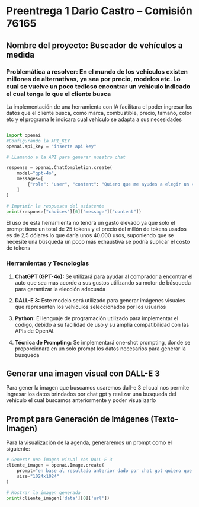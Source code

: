 # Preentrega 1 Dario Castro – Comisión 76165
## Nombre del proyecto: Buscador de vehículos a medida

### Problemática a resolver: En el mundo de los vehículos existen millones de alternativas, ya sea por precio, modelos etc. Lo cual se vuelve un poco tedioso encontrar un vehículo indicado el cual tenga lo que el cliente busca  
La implementación de una herramienta con IA facilitara el poder ingresar los datos que el cliente busca, como marca, combustible, precio, tamaño, color etc y el programa le indicara cual vehículo se adapta a sus necesidades 

```python 

import openai
#Configurando la API_KEY
openai.api_key = "inserte api key"

# LLamando a la API para generar nuestro chat

response = openai.ChatCompletion.create(
    model="gpt-4o",
    messages=[
        {"role": "user", "content": "Quiero que me ayudes a elegir un vehículo que tenga bajo consumo, sea amplio, año 2015, Honda, precio menor a 9000 dolares, color negro"}
    ]
)

# Imprimir la respuesta del asistente
print(response["choices"][0]["message"]["content"])

```

El uso de esta herramienta no tendrá un gasto elevado ya que solo el prompt tiene un total de 25 tokens y el precio del millón de tokens usados es de 2,5 dólares lo que daría unos 40.000 usos, suponiendo que se necesite una búsqueda un poco más exhaustiva se podría suplicar el costo de tokens

### Herramientas y Tecnologías 

1. **ChatGPT (GPT-4o):** Se utilizará para ayudar al comprador a encontrar el auto que sea mas acorde a sus gustos utilizando su motor de búsqueda para garantizar la elección adecuada 

2. **DALL-E 3:** Este modelo será utilizado para generar imágenes visuales que representen los vehículos seleccionados por los usuarios

3. **Python:** El lenguaje de programación utilizado para implementar el código, debido a su facilidad de uso y su amplia compatibilidad con las APIs de OpenAI.

4. **Técnica de Prompting:** Se implementará one-shot prompting, donde se proporcionara en un solo prompt los datos necesarios para generar la busqueda


## Generar una imagen visual con DALL-E 3
Para gener la imagen que buscamos usaremos dall-e 3 el cual nos permite ingresar los datos brindados por chat gpt y realizar una busqueda del vehiculo el cual buscamos anteriormente y poder visualizarlo

## Prompt para Generación de Imágenes (Texto-Imagen)

Para la visualización de la agenda, generaremos un prompt como el siguiente:

```python 
# Generar una imagen visual con DALL-E 3
cliente_imagen = openai.Image.create(
    prompt="en base al resultado anterior dado por chat gpt quiero que generes una imagen del vehiculo mostrado.",
    size="1024x1024"
)

# Mostrar la imagen generada
print(cliente_imagen['data'][0]['url'])
```
